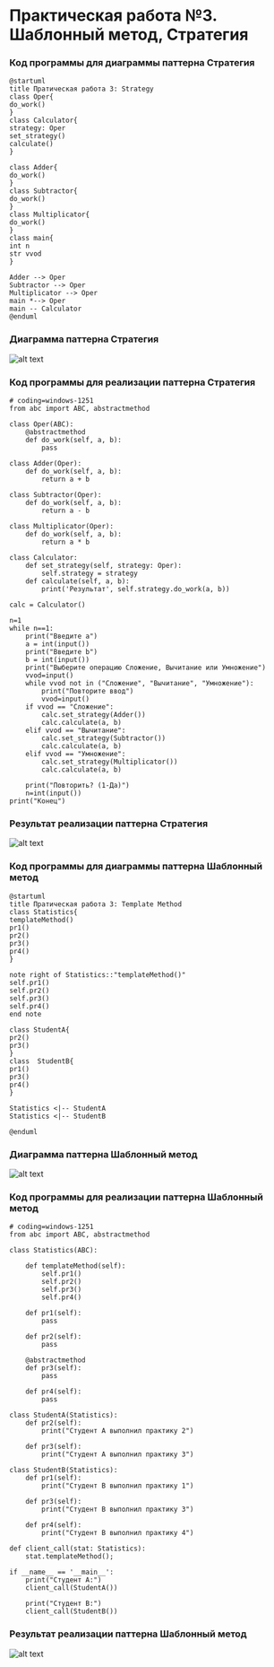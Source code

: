 # Практическая работа №3. Шаблонный метод, Стратегия
### Код программы для диаграммы паттерна Стратегия
```
@startuml
title Пратическая работа 3: Strategy
class Oper{
do_work()
}
class Calculator{
strategy: Oper
set_strategy()
calculate()
}

class Adder{
do_work()
}
class Subtractor{
do_work()
}
class Multiplicator{
do_work()
}
class main{
int n
str vvod
}

Adder --> Oper
Subtractor --> Oper
Multiplicator --> Oper
main *--> Oper
main -- Calculator
@enduml
```
### Диаграмма паттерна Стратегия
![alt text](https://github.com/ksu9999/TMP/blob/master/lab3/pr3.1.png)
### Код программы для реализации паттерна Стратегия
```
# coding=windows-1251
from abc import ABC, abstractmethod

class Oper(ABC):
    @abstractmethod
    def do_work(self, a, b):
        pass

class Adder(Oper):
    def do_work(self, a, b):
        return a + b

class Subtractor(Oper):
    def do_work(self, a, b):
        return a - b

class Multiplicator(Oper):
    def do_work(self, a, b):
        return a * b

class Calculator:
    def set_strategy(self, strategy: Oper):
        self.strategy = strategy
    def calculate(self, a, b):
        print('Результат', self.strategy.do_work(a, b))

calc = Calculator()

n=1
while n==1:
    print("Введите a")
    a = int(input())
    print("Введите b")
    b = int(input())
    print("Выберите операцию Сложение, Вычитание или Умножение")
    vvod=input()
    while vvod not in ("Сложение", "Вычитание", "Умножение"):
        print("Повторите ввод")
        vvod=input()
    if vvod == "Сложение":
        calc.set_strategy(Adder())
        calc.calculate(a, b)
    elif vvod == "Вычитание":
        calc.set_strategy(Subtractor())
        calc.calculate(a, b)
    elif vvod == "Умножение":
        calc.set_strategy(Multiplicator())
        calc.calculate(a, b)

    print("Повторить? (1-Да)")
    n=int(input())
print("Конец")
```
### Результат реализации паттерна Стратегия
![alt text](https://github.com/ksu9999/TMP/blob/master/lab3/rr.3.1.png)
### Код программы для диаграммы паттерна Шаблонный метод
```
@startuml
title Пратическая работа 3: Template Method
class Statistics{
templateMethod()
pr1()
pr2()
pr3()
pr4()
}

note right of Statistics::"templateMethod()"
self.pr1()
self.pr2()
self.pr3()
self.pr4()
end note

class StudentA{
pr2()
pr3()
}
class  StudentB{
pr1()
pr3()
pr4()
}

Statistics <|-- StudentA 
Statistics <|-- StudentB 

@enduml
```
### Диаграмма паттерна Шаблонный метод
![alt text](https://github.com/ksu9999/TMP/blob/master/lab3/pr3.2.png)
### Код программы для реализации паттерна Шаблонный метод
```
# coding=windows-1251
from abc import ABC, abstractmethod

class Statistics(ABC):
    
    def templateMethod(self):
        self.pr1()
        self.pr2()
        self.pr3()
        self.pr4()
        
    def pr1(self):
        pass

    def pr2(self):
        pass
    
    @abstractmethod
    def pr3(self):
        pass

    def pr4(self):
        pass

class StudentA(Statistics):
    def pr2(self):
        print("Студент А выполнил практику 2")
    
    def pr3(self):
        print("Студент А выполнил практику 3")

class StudentB(Statistics):
    def pr1(self):
        print("Студент B выполнил практику 1")
    
    def pr3(self):
        print("Студент B выполнил практику 3")

    def pr4(self):
        print("Студент B выполнил практику 4")

def client_call(stat: Statistics):
    stat.templateMethod();

if __name__ == '__main__':
    print("Студент A:")
    client_call(StudentA())
    
    print("Студент B:")
    client_call(StudentB())
```
### Результат реализации паттерна Шаблонный метод
![alt text](https://github.com/ksu9999/TMP/blob/master/lab3/rr.3.2.png)